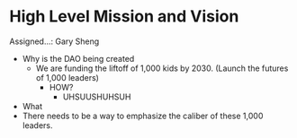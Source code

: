 # High Level Mission and Vision

Assigned...: Gary Sheng

- Why is the DAO being created
    - We are funding the liftoff of 1,000 kids by 2030. (Launch the futures of 1,000 leaders)
        - HOW?
            - UHSUUSHUHSUH
- What
- There needs to be a way to emphasize the caliber of these 1,000 leaders.